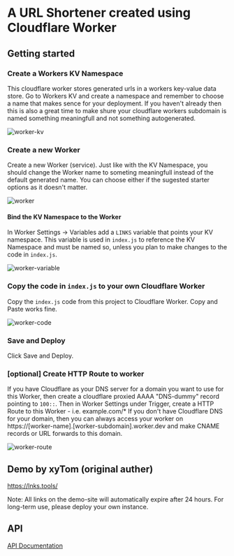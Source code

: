 # A URL Shortener created using Cloudflare Worker


## Getting started
### Create a Workers KV Namespace

This cloudflare worker stores generated urls in a workers key-value data store. Go to Workers KV and create a namespace and remember to choose a name that makes sence for your deployment. If you haven't already then this is also a great time to make shure your cloudflare workers subdomain is named something meaningfull and not something autogenerated. 

![worker-kv][worker-kv]

### Create a new Worker
Create a new Worker (service). Just like with the KV Namespace, you should change the Worker name to someting meaningfull instead of the default generated name. You can choose either if the sugested starter options as it doesn't matter.

![worker][worker]

#### Bind the KV Namespace to the Worker 

In Worker Settings -> Variables add a `LINKS` variable that points your KV namespace. This variable is used in `index.js` to reference the KV Namespace and must be named so, unless you plan to make changes to the code in `index.js`.

![worker-variable][worker-variable]

### Copy the code in `index.js` to your own Cloudflare Worker 

Copy the `index.js` code from this project to Cloudflare Worker. Copy and Paste works fine.

![worker-code][worker-code]

### Save and Deploy

Click Save and Deploy.

### [optional] Create HTTP Route to worker

If you have Cloudflare as your DNS server for a domain you want to use for this Worker, then create a  cloudflare proxied AAAA "DNS-dummy" record pointing to `100::`.
Then in Worker Settings under Trigger, create a HTTP Route to this Worker - i.e. example.com/*
If you don't have Cloudflare DNS for your domain, then you can always access your worker on https://[worker-name].[worker-subdomain].worker.dev and make CNAME records or URL forwards to this domain.

![worker-route][worker-route]

## Demo by xyTom (original auther)
https://lnks.tools/
 
Note: All links on the demo-site will automatically expire after 24 hours. For long-term use, please deploy your own instance.

## API

[API Documentation](API.md)

[worker-kv]: https://cdn.jsdelivr.net/npm/imst@0.0.4/20201205232805.png
[worker]: https://duckduckgo.com/i/ad8bee9a.png
[worker-variable]: https://cdn.jsdelivr.net/npm/imst@0.0.4/20201205232704.png
[worker-code]: https://duckduckgo.com/i/ad8bee9a.png
[worker-route]: https://duckduckgo.com/i/ad8bee9a.png
